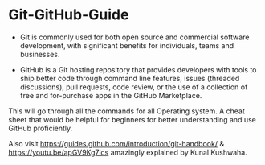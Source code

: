 # Git-GitHub-Guide
- Git is commonly used for both open source and commercial software development, with significant benefits for individuals, teams and businesses.

- GitHub is a Git hosting repository that provides developers with tools to ship better code through command line features, issues (threaded discussions), pull requests, code review, or the use of a collection of free and for-purchase apps in the GitHub Marketplace. 

This will go through all the commands  for all Operating system. 
A cheat sheet that would be helpful for beginners for better understanding and use GitHub proficiently. 

Also visit https://guides.github.com/introduction/git-handbook/
& https://youtu.be/apGV9Kg7ics amazingly explained by Kunal Kushwaha.
